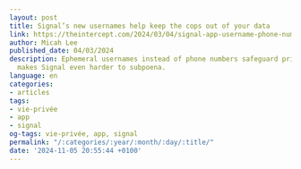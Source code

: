 ```yaml
---
layout: post
title: Signal’s new usernames help keep the cops out of your data
link: https://theintercept.com/2024/03/04/signal-app-username-phone-number-privacy
author: Micah Lee
published_date: 04/03/2024
description: Ephemeral usernames instead of phone numbers safeguard privacy — and
  makes Signal even harder to subpoena.
language: en
categories:
- articles
tags:
- vie-privée
- app
- signal
og-tags: vie-privée, app, signal
permalink: "/:categories/:year/:month/:day/:title/"
date: '2024-11-05 20:55:44 +0100'
---
```

